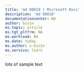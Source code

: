 ```yaml
---
title: 'md 08018 | Microsoft Docs'
description: 'md 08018'
documentationcenter: NA
author: bivin
ms.topic: article
ms.tgt_pltfrm: NA
ms.workload: NA
ms.date: today
ms.author: v-bivin
ms.service: learn
---
```


lots of sample text
